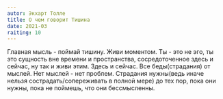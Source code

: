 ```yaml
---
autor: Экхарт Толле
title: О чем говорит Тишина
date: 2021-03
raiting: 10
---
```

Главная мысль - поймай тишину. Живи моментом. Ты - это не эго, ты это сущность вне времени и пространства, сосредоточенное здесь и сейчас, ну так и живи этим. Здесь и сейчас. Все беды(страдания) от мыслей. Нет мыслей - нет проблем. Страдания нужны(ведь иначе нельзя сострадать/сопереживать в полной мере) до тех пор, пока они нужны, пока не поймешь, что они бессмысленны.